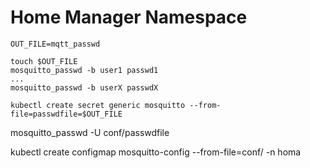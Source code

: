 # Home Manager Namespace

```
OUT_FILE=mqtt_passwd

touch $OUT_FILE
mosquitto_passwd -b user1 passwd1
...
mosquitto_passwd -b userX passwdX

kubectl create secret generic mosquitto --from-file=passwdfile=$OUT_FILE

```

mosquitto_passwd -U conf/passwdfile

kubectl create configmap mosquitto-config --from-file=conf/ -n homa
